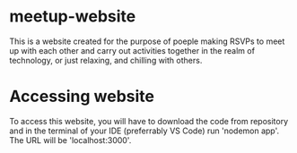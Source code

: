# meetup-website
This is a website created for the purpose of poeple making RSVPs to meet up with each other 
and carry out activities together in the realm of technology, or just relaxing, and chilling with others.

# Accessing website
To access this website, you will have to download the code from repository and in the terminal of your IDE (preferrably VS Code) run 'nodemon app'. The URL will be 'localhost:3000'.

